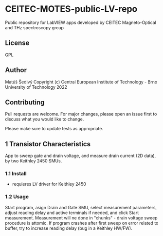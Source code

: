 # CEITEC-MOTES-public-LV-repo
Public repository for LabVIEW apps developed by CEITEC Magneto-Optical and THz spectroscopy group

## License
GPL

## Author
Matúš Šedivý
Copyright (c) Central European Institute of Technology - Brno University of Technology 2022 


## Contributing
Pull requests are welcome. For major changes, please open an issue first to discuss what you would like to change.

Please make sure to update tests as appropriate.

## 1 Transistor Characteristics
App to sweep gate and drain voltage, and measure drain current (2D data), by two Keithley 2450 SMUs.

### 1.1 Install
- requieres LV driver for Keithley 2450

### 1.2 Usage
Start program, asign Drain and Gate SMU, select measurement parameters, adjust reading delay and active terminals if needed, and click Start measurement.
Measurement will ne done in "chunks" - drain voltage sweep procedure is attomic. If program crashes after first sweep on error related to buffer, try to increase reading delay (bug in a Keithley HW/FW).
